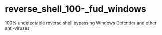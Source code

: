 # reverse_shell_100-_fud_windows
100% undetectable reverse shell bypassing Windows Defender and other anti-viruses

